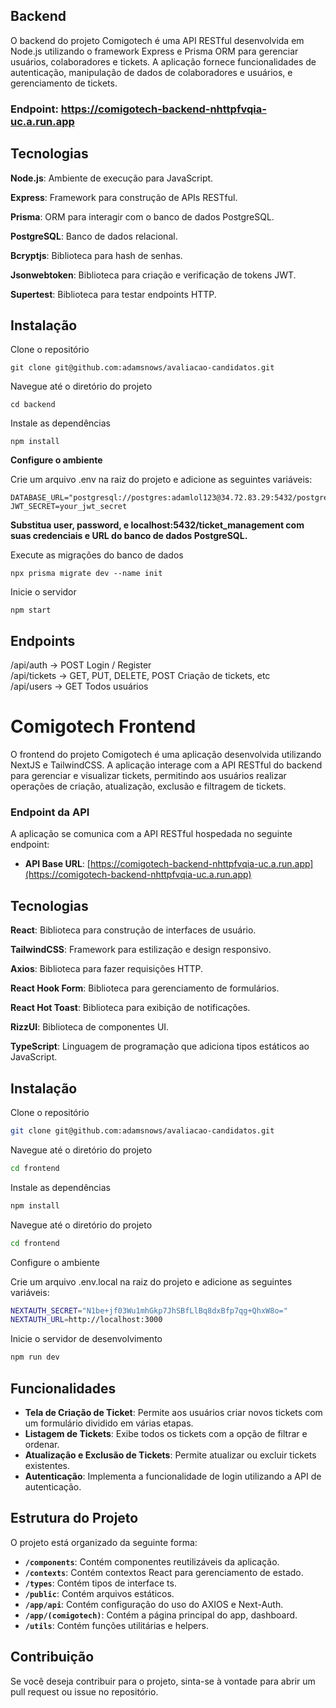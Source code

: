 ## Backend

O backend do projeto Comigotech é uma API RESTful desenvolvida em Node.js utilizando o framework Express e Prisma ORM para gerenciar usuários, colaboradores e tickets. A aplicação fornece funcionalidades de autenticação, manipulação de dados de colaboradores e usuários, e gerenciamento de tickets.

### Endpoint: https://comigotech-backend-nhttpfvqia-uc.a.run.app

## Tecnologias

**Node.js**: Ambiente de execução para JavaScript.

**Express**: Framework para construção de APIs RESTful.

**Prisma**: ORM para interagir com o banco de dados PostgreSQL.

**PostgreSQL**: Banco de dados relacional.

**Bcryptjs**: Biblioteca para hash de senhas.

**Jsonwebtoken**: Biblioteca para criação e verificação de tokens JWT.

**Supertest**: Biblioteca para testar endpoints HTTP.

## Instalação

Clone o repositório

    git clone git@github.com:adamsnows/avaliacao-candidatos.git

Navegue até o diretório do projeto

    cd backend

Instale as dependências

    npm install

**Configure o ambiente**

Crie um arquivo .env na raiz do projeto e adicione as seguintes variáveis:

    DATABASE_URL="postgresql://postgres:adamlol123@34.72.83.29:5432/postgres"
    JWT_SECRET=your_jwt_secret

**Substitua user, password, e localhost:5432/ticket_management com suas credenciais e URL do banco de dados PostgreSQL.**

Execute as migrações do banco de dados

    npx prisma migrate dev --name init

Inicie o servidor

    npm start

## Endpoints

/api/auth -> POST Login / Register <br/>
/api/tickets -> GET, PUT, DELETE, POST Criação de tickets, etc <br/>
/api/users -> GET Todos usuários

# Comigotech Frontend

O frontend do projeto Comigotech é uma aplicação desenvolvida utilizando NextJS e TailwindCSS. A aplicação interage com a API RESTful do backend para gerenciar e visualizar tickets, permitindo aos usuários realizar operações de criação, atualização, exclusão e filtragem de tickets.

### Endpoint da API

A aplicação se comunica com a API RESTful hospedada no seguinte endpoint:

- **API Base URL**: [https://comigotech-backend-nhttpfvqia-uc.a.run.app](https://comigotech-backend-nhttpfvqia-uc.a.run.app)

## Tecnologias

**React**: Biblioteca para construção de interfaces de usuário.

**TailwindCSS**: Framework para estilização e design responsivo.

**Axios**: Biblioteca para fazer requisições HTTP.

**React Hook Form**: Biblioteca para gerenciamento de formulários.

**React Hot Toast**: Biblioteca para exibição de notificações.

**RizzUI**: Biblioteca de componentes UI.

**TypeScript**: Linguagem de programação que adiciona tipos estáticos ao JavaScript.

## Instalação

Clone o repositório

```bash
git clone git@github.com:adamsnows/avaliacao-candidatos.git
```

Navegue até o diretório do projeto

```bash
cd frontend
```

Instale as dependências

```bash
npm install
```

Navegue até o diretório do projeto

```bash
cd frontend
```

Configure o ambiente

Crie um arquivo .env.local na raiz do projeto e adicione as seguintes variáveis:

```bash
NEXTAUTH_SECRET="N1be+jf03Wu1mhGkp7JhSBfLlBq8dxBfp7qg+QhxW8o="
NEXTAUTH_URL=http://localhost:3000
```

Inicie o servidor de desenvolvimento

```bash
npm run dev
```

## Funcionalidades

- **Tela de Criação de Ticket**: Permite aos usuários criar novos tickets com um formulário dividido em várias etapas.
- **Listagem de Tickets**: Exibe todos os tickets com a opção de filtrar e ordenar.
- **Atualização e Exclusão de Tickets**: Permite atualizar ou excluir tickets existentes.
- **Autenticação**: Implementa a funcionalidade de login utilizando a API de autenticação.

## Estrutura do Projeto

O projeto está organizado da seguinte forma:

- **`/components`**: Contém componentes reutilizáveis da aplicação.
- **`/contexts`**: Contém contextos React para gerenciamento de estado.
- **`/types`**: Contém tipos de interface ts.
- **`/public`**: Contém arquivos estáticos.
- **`/app/api`**: Contém configuração do uso do AXIOS e Next-Auth.
- **`/app/(comigotech)`**: Contém a página principal do app, dashboard.
- **`/utils`**: Contém funções utilitárias e helpers.

## Contribuição

Se você deseja contribuir para o projeto, sinta-se à vontade para abrir um pull request ou issue no repositório.
